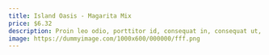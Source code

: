 ```yaml
---
title: Island Oasis - Magarita Mix
price: $6.32
description: Proin leo odio, porttitor id, consequat in, consequat ut, nulla. Sed accumsan felis. Ut at dolor quis odio consequat varius.
image: https://dummyimage.com/1000x600/000000/fff.png
---
```

